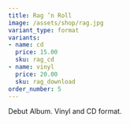 ```yaml
---
title: Rag ’n Roll
image: /assets/shop/rag.jpg
variant_type: format
variants:
- name: cd
  price: 15.00
  sku: rag_cd
- name: vinyl
  price: 20.00
  sku: rag_download
order_number: 5
---
```


Debut Album. Vinyl and CD format.
